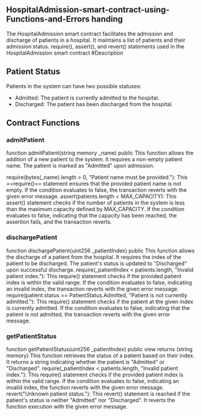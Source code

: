 ## HospitalAdmission-smart-contract-using-Functions-and-Errors handing 
The HospitalAdmission smart contract facilitates the admission and discharge of patients in a hospital. It maintains a list of patients and their admission status.
require(), assert(), and revert() statements used in the HospitalAdmission smart contract
#Description
## Patient Status
Patients in the system can have two possible statuses:
- Admitted: The patient is currently admitted to the hospital.
- Discharged: The patient has been discharged from the hospital.
## Contract Functions
### admitPatient
function admitPatient(string memory _name) public
This function allows the addition of a new patient to the system. It requires a non-empty patient name. The patient is marked as "Admitted" upon admission.

require(bytes(_name).length > 0, "Patient name must be provided."):
This ==require()== statement ensures that the provided patient name is not empty. If the condition evaluates to false, the transaction reverts with the given error message.
assert(patients.length < MAX_CAPACITY): This assert() statement checks if the number of patients in the system is less than the maximum capacity defined by MAX_CAPACITY. If the condition evaluates to false, indicating that the capacity has been reached, the assertion fails, and the transaction reverts.
### dischargePatient
function dischargePatient(uint256 _patientIndex) public
This function allows the discharge of a patient from the hospital. It requires the index of the patient to be discharged. The patient's status is updated to "Discharged" upon successful discharge.
require(_patientIndex < patients.length, "Invalid patient index."):  This require() statement checks if the provided patient index is within the valid range. If the condition evaluates to false, indicating an invalid index, the transaction reverts with the given error message.
require(patient.status == PatientStatus.Admitted, "Patient is not currently admitted."): This require() statement checks if the patient at the given index is currently admitted. If the condition evaluates to false, indicating that the patient is not admitted, the transaction reverts with the given error message.
### getPatientStatus
function getPatientStatus(uint256 _patientIndex) public view returns (string memory)
This function retrieves the status of a patient based on their index. It returns a string indicating whether the patient is "Admitted" or "Discharged".
require(_patientIndex < patients.length, "Invalid patient index."): This require() statement checks if the provided patient index is within the valid range. If the condition evaluates to false, indicating an invalid index, the function reverts with the given error message.
revert("Unknown patient status."): This revert() statement is reached if the patient's status is neither "Admitted" nor "Discharged". It reverts the function execution with the given error message.
